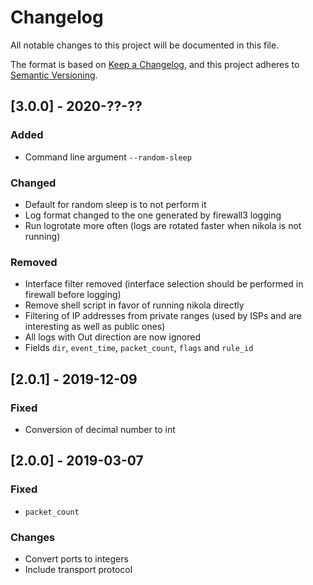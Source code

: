 # Changelog
All notable changes to this project will be documented in this file.

The format is based on [Keep a Changelog](https://keepachangelog.com/en/1.0.0/),
and this project adheres to [Semantic Versioning](https://semver.org/spec/v2.0.0.html).

## [3.0.0] - 2020-??-??
### Added
- Command line argument `--random-sleep`

### Changed
- Default for random sleep is to not perform it
- Log format changed to the one generated by firewall3 logging
- Run logrotate more often (logs are rotated faster when nikola is not running)

### Removed
- Interface filter removed (interface selection should be performed in firewall
  before logging)
- Remove shell script in favor of running nikola directly
- Filtering of IP addresses from private ranges (used by ISPs and are interesting
  as well as public ones)
- All logs with Out direction are now ignored
- Fields `dir`, `event_time`, `packet_count`, `flags` and `rule_id`


## [2.0.1] - 2019-12-09
### Fixed
- Conversion of decimal number to int

## [2.0.0] - 2019-03-07
### Fixed
- `packet_count`

### Changes
- Convert ports to integers
- Include transport protocol
